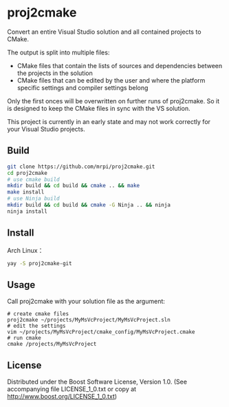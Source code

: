 # proj2cmake
Convert an entire Visual Studio solution and all contained projects to CMake.

The output is split into multiple files:
 - CMake files that contain the lists of sources and dependencies between the projects in the solution
 - CMake files that can be edited by the user and where the platform specific settings and compiler settings belong

Only the first onces will be overwritten on further runs of proj2cmake. So it is designed to keep the CMake files in sync with the VS solution.

This project is currently in an early state and may not work correctly for your Visual Studio projects.

## Build
```bash
git clone https://github.com/mrpi/proj2cmake.git
cd proj2cmake
# use cmake build
mkdir build && cd build && cmake .. && make
make install
# use Ninja build
mkdir build && cd build && cmake -G Ninja .. && ninja
ninja install
```

## Install
Arch Linux：
```bash
yay -S proj2cmake-git
```

## Usage
Call proj2cmake with your solution file as the argument:
```
# create cmake files
proj2cmake ~/projects/MyMsVcProject/MyMsVcProject.sln
# edit the settings
vim ~/projects/MyMsVcProject/cmake_config/MyMsVcProject.cmake
# run cmake
cmake /projects/MyMsVcProject
```

## License
Distributed under the Boost Software License, Version 1.0. (See accompanying file LICENSE_1_0.txt or copy at http://www.boost.org/LICENSE_1_0.txt)
